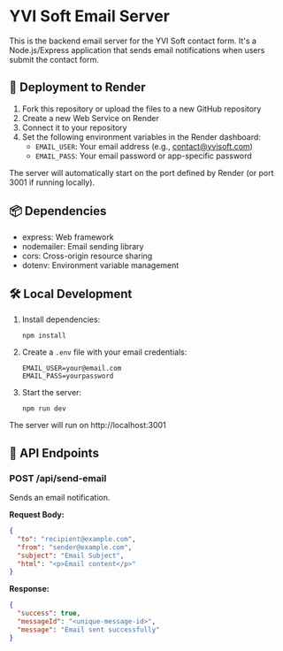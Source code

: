 # YVI Soft Email Server

This is the backend email server for the YVI Soft contact form. It's a Node.js/Express application that sends email notifications when users submit the contact form.

## 🚀 Deployment to Render

1. Fork this repository or upload the files to a new GitHub repository
2. Create a new Web Service on Render
3. Connect it to your repository
4. Set the following environment variables in the Render dashboard:
   - `EMAIL_USER`: Your email address (e.g., contact@yvisoft.com)
   - `EMAIL_PASS`: Your email password or app-specific password

The server will automatically start on the port defined by Render (or port 3001 if running locally).

## 📦 Dependencies

- express: Web framework
- nodemailer: Email sending library
- cors: Cross-origin resource sharing
- dotenv: Environment variable management

## 🛠️ Local Development

1. Install dependencies:
   ```
   npm install
   ```

2. Create a `.env` file with your email credentials:
   ```
   EMAIL_USER=your@email.com
   EMAIL_PASS=yourpassword
   ```

3. Start the server:
   ```
   npm run dev
   ```

The server will run on http://localhost:3001

## 🔧 API Endpoints

### POST /api/send-email

Sends an email notification.

**Request Body:**
```json
{
  "to": "recipient@example.com",
  "from": "sender@example.com",
  "subject": "Email Subject",
  "html": "<p>Email content</p>"
}
```

**Response:**
```json
{
  "success": true,
  "messageId": "<unique-message-id>",
  "message": "Email sent successfully"
}
```